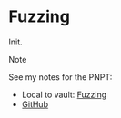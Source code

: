 
# Fuzzing
Init.

> [!Note]
> See my notes for the PNPT:
> - Local to vault: [Fuzzing](/PNPT/PEH/buffer-overflows/fuzzing.md)
> - [GitHub](https://github.com/TrshPuppy/PNPT-study-guide/blob/e5ebb3c7e9ec91830e70cb24d8bfe43928521108/PEH/buffer-overflows/fuzzing.md)


